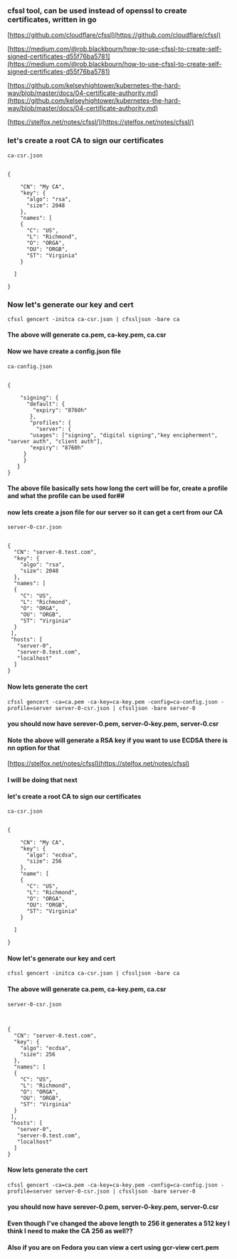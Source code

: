 ### cfssl tool, can be used instead of openssl to create certificates, written in go

[https://github.com/cloudflare/cfssl](https://github.com/cloudflare/cfssl)

[https://medium.com/@rob.blackbourn/how-to-use-cfssl-to-create-self-signed-certificates-d55f76ba5781](https://medium.com/@rob.blackbourn/how-to-use-cfssl-to-create-self-signed-certificates-d55f76ba5781)

[https://github.com/kelseyhightower/kubernetes-the-hard-way/blob/master/docs/04-certificate-authority.md](https://github.com/kelseyhightower/kubernetes-the-hard-way/blob/master/docs/04-certificate-authority.md)

[https://stelfox.net/notes/cfssl/](https://stelfox.net/notes/cfssl/)

### let's create a root CA to sign our certificates


```ca-csr.json```


````

{

    "CN": "My CA",
    "key": {
      "algo": "rsa",
      "size": 2048
    },
    "names": [
    {
      "C": "US",
      "L": "Richmond",
      "O": "ORGA",
      "OU": "ORGB",
      "ST": "Virginia"
    }

  ]

}
````


### Now let's generate our key and cert

````
cfssl gencert -initca ca-csr.json | cfssljson -bare ca
````

#### The above will generate ca.pem, ca-key.pem, ca.csr

#### Now we have create a config.json file

```ca-config.json```

````

{

    "signing": {
      "default": {
        "expiry": "8760h"
       },
       "profiles": {
         "server": {
	   "usages": ["signing", "digital signing","key encipherment", "server auth", "client auth"],
	   "expiry": "8760h"
	 }
     }
   }
}
````


#### The above file basically sets how long the cert will be for, create a profile and what the profile can be used for##

#### now lets create a json file for our server so it can get a cert from our CA

```server-0-csr.json```


````

{
  "CN": "server-0.test.com",
  "key": {
    "algo": "rsa",
    "size": 2048
  },
  "names": [
  {
    "C": "US",
    "L": "Richmond",
    "O": "ORGA",
    "OU": "ORGB",
    "ST": "Virginia"
  }
 ],
 "hosts": [
   "server-0",
   "server-0.test.com",
   "localhost"
  ]
}

````

#### Now lets generate the cert

````
cfssl gencert -ca=ca.pem -ca-key=ca-key.pem -config=ca-config.json -profile=server server-0-csr.json | cfssljson -bare server-0
````

#### you should now have serever-0.pem, server-0-key.pem, server-0.csr


#### Note the above will generate a RSA key if you want to use ECDSA there is nn option for that

[https://stelfox.net/notes/cfssl](https://stelfox.net/notes/cfssl)

#### I will be doing that next


#### let's create a root CA to sign our certificates


```ca-csr.json```

````

{

    "CN": "My CA",
    "key": {
      "algo": "ecdsa",
      "size": 256
    },
    "name": [
    {
      "C": "US",
      "L": "Richmond",
      "O": "ORGA",
      "OU": "ORGB",
      "ST": "Virginia"
    }

  ]

}

````

#### Now let's generate our key and cert

````
cfssl gencert -initca ca-csr.json | cfssljson -bare ca
````

#### The above will generate ca.pem, ca-key.pem, ca.csr


```server-0-csr.json```

````


{
  "CN": "server-0.test.com",
  "key": {
    "algo": "ecdsa",
    "size": 256
  },
  "names": [
  {
    "C": "US",
    "L": "Richmond",
    "O": "ORGA",
    "OU": "ORGB",
    "ST": "Virginia"
  }
 ],
 "hosts": [
   "server-0",
   "server-0.test.com",
   "localhost"
  ]
}

````

#### Now lets generate the cert

````
cfssl gencert -ca=ca.pem -ca-key=ca-key.pem -config=ca-config.json -profile=server server-0-csr.json | cfssljson -bare server-0
````


#### you should now have serever-0.pem, server-0-key.pem, server-0.csr


#### Even though I've changed the above length to 256 it generates a 512 key I think I need to make the CA 256 as well??

#### Also if you are on Fedora you can view a cert using gcr-view cert.pem
